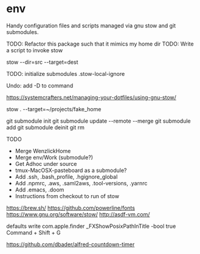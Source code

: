 env
===

Handy configuration files and scripts managed via gnu stow and git submodules.

TODO: Refactor this package such that it mimics my home dir
TODO: Write a script to invoke stow

   stow --dir=src --target=dest

TODO: initialize submodules
.stow-local-ignore

Undo: add -D to command

https://systemcrafters.net/managing-your-dotfiles/using-gnu-stow/

stow . --target=~/projects/fake_home

git submodule init
git submodule update --remote --merge
git submodule add <repo> <path>
git submodule deinit <path>
git rm <path>

TODO
- Merge WenzlickHome
- Merge env/Work (submodule?)
- Get Adhoc under source
- tmux-MacOSX-pasteboard as a submodule?
- Add .ssh, .bash_profile, .hgignore_global
- Add .npmrc, .aws, .saml2aws, .tool-versions, .yarnrc
- Add .emacs, .doom
- Instructions from checkout to run of stow


https://brew.sh/
https://github.com/powerline/fonts
https://www.gnu.org/software/stow/
http://asdf-vm.com/



defaults write com.apple.finder _FXShowPosixPathInTitle -bool true
 Command + Shift + G
 
 https://github.com/dbader/alfred-countdown-timer